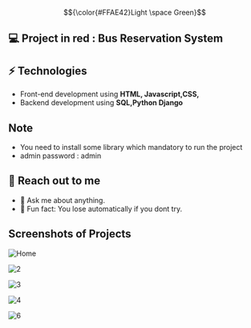 $${\color{#FFAE42}Light \space Green}$$
## 💻 Project in red : Bus Reservation System

## ⚡ Technologies 
- Front-end development using **HTML, Javascript,CSS,**
- Backend development using **SQL,Python Django**

## Note
- You need to install some library which mandatory to run the project
- admin password : admin

## 👋 Reach out to me 
- 💬 Ask me about anything.
- 💎 Fun fact: You lose automatically if you dont try.
  
## Screenshots of Projects
![Home](https://github.com/RoshanChef/Bus_Reservation/assets/103868228/b1a2a6de-9394-4444-9031-ac7c6df11978)



 ![2](https://github.com/RoshanChef/Bus_Reservation/assets/103868228/15494bce-17f0-481f-a9f9-cb6f7a9fdb17)

 ![3](https://github.com/RoshanChef/Bus_Reservation/assets/103868228/599b1ac4-a84d-40b2-9792-0d2fb4be6fa4)

![4](https://github.com/RoshanChef/Bus_Reservation/assets/103868228/158bc578-9c21-4484-b8eb-bd165890052d)

![6](https://github.com/RoshanChef/Bus_Reservation/assets/103868228/f933e34e-09f2-4caa-92bf-006de1785f48)

